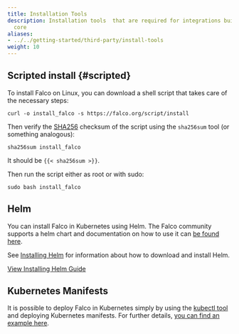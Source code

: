 ```yaml
---
title: Installation Tools
description: Installation tools  that are required for integrations built on the Falco
  core
aliases:
- ../../getting-started/third-party/install-tools
weight: 10
---
```


## Scripted install {#scripted}

To install Falco on Linux, you can download a shell script that takes care of the necessary steps:

```shell
curl -o install_falco -s https://falco.org/script/install
```

Then verify the [SHA256](https://en.wikipedia.org/wiki/SHA-2) checksum of the script using the `sha256sum` tool (or something analogous):

```shell
sha256sum install_falco
```

It should be `{{< sha256sum >}}`.

Then run the script either as root or with sudo:

```shell
sudo bash install_falco
```

## Helm

You can install Falco in Kubernetes using Helm. The Falco community supports a helm chart and documentation on how to use it can [be found here](https://github.com/falcosecurity/charts/tree/master/charts/falco).

See [Installing Helm](https://helm.sh/docs/intro/install/) for
information about how to download and install Helm.

<a class="btn btn-primary" href="https://helm.sh/docs/intro/install/" role="button" aria-label="View Installing Helm Guide">View Installing Helm Guide</a>

## Kubernetes Manifests

It is possible to deploy Falco in Kubernetes simply by using the [kubectl tool](https://kubernetes.io/docs/tasks/tools/install-kubectl/) and deploying Kubernetes manifests. For further details, [you can find an example here](https://github.com/falcosecurity/deploy-kubernetes/tree/main/kubernetes/falco/templates).
